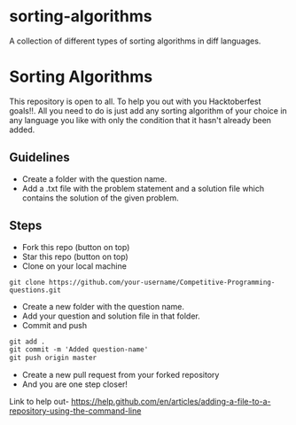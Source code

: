 # sorting-algorithms
A collection of different types of sorting algorithms in diff languages.
# Sorting Algorithms
This repository is open to all. 
To help you out with you Hacktoberfest goals!!.
All you need to do is just add any sorting algorithm of your choice in any language you like with only the condition that it hasn't already been added.

## Guidelines

- Create a  folder with the question name.
- Add a .txt file with the problem statement and a solution file which contains the solution of the given problem.

## Steps

- Fork this repo (button on top)
- Star this repo (button on top)
- Clone on your local machine

```terminal
git clone https://github.com/your-username/Competitive-Programming-questions.git
```

- Create a new folder with the question name.
- Add your question and solution file in that folder. 
- Commit and push

```markdown
git add .
git commit -m 'Added question-name'
git push origin master
```

- Create a new pull request from your forked repository
- And you are one step closer! 

Link to help out- https://help.github.com/en/articles/adding-a-file-to-a-repository-using-the-command-line

